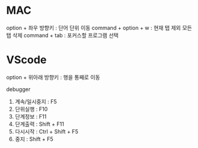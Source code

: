 # MAC
 option + 좌우 방향키 : 단어 단위 이동
 command + option + w : 현재 탭 제외 모든 탭 삭제
 command + tab : 포커스할 프로그램 선택

# VScode
 option + 위아래 방향키 : 행을 통째로 이동

debugger
1. 계속/일시중지 : F5
2. 단위실행 : F10
3. 단계정보 : F11
4. 단계출력 : Shift + F11
5. 다시시작 : Ctrl + Shift + F5
6. 중지 : Shift + F5
